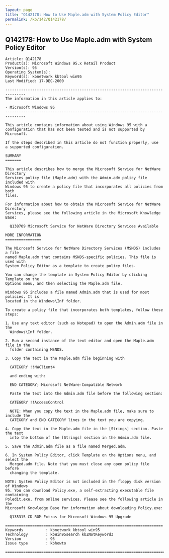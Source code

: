 ```yaml
---
layout: page
title: "Q142178: How to Use Maple.adm with System Policy Editor"
permalink: /kb/142/Q142178/
---
```


## Q142178: How to Use Maple.adm with System Policy Editor

	Article: Q142178
	Product(s): Microsoft Windows 95.x Retail Product
	Version(s): 95
	Operating System(s): 
	Keyword(s): kbnetwork kbtool win95
	Last Modified: 17-DEC-2000
	
	-------------------------------------------------------------------------------
	The information in this article applies to:
	
	- Microsoft Windows 95 
	-------------------------------------------------------------------------------
	
	This article contains information about using Windows 95 with a
	configuration that has not been tested and is not supported by Microsoft.
	
	If the steps described in this article do not function properly, use
	a supported configuration.
	
	SUMMARY
	=======
	
	This article describes how to merge the Microsoft Service for NetWare Directory
	Services policy file (Maple.adm) with the Admin.adm policy file included with
	Windows 95 to create a policy file that incorporates all policies from both
	files.
	
	For information about how to obtain the Microsoft Service for NetWare Directory
	Services, please see the following article in the Microsoft Knowledge Base:
	
	  Q138709 Microsoft Service for NetWare Directory Services Available
	
	MORE INFORMATION
	================
	
	The Microsoft Service for NetWare Directory Services (MSNDS) includes a file
	named Maple.adm that contains MSNDS-specific policies. This file is used with
	System Policy Editor as a template to create policy files.
	
	You can change the template in System Policy Editor by clicking Template on the
	Options menu, and then selecting the Maple.adm file.
	
	Windows 95 includes a file named Admin.adm that is used for most policies. It is
	located in the Windows\Inf folder.
	
	To create a policy file that incorporates both templates, follow these steps:
	
	1. Use any text editor (such as Notepad) to open the Admin.adm file in the
	  Windows\Inf folder.
	
	2. Run a second instance of the text editor and open the Maple.adm file in the
	  folder containing MSNDS.
	
	3. Copy the text in the Maple.adm file beginning with
	
	  CATEGORY !!NWClient4
	
	  and ending with:
	
	  END CATEGORY; Microsoft NetWare-Compatible Network
	
	  Paste the text into the Admin.adm file before the following section:
	
	  CATEGORY !!AccessControl
	
	  NOTE: When you copy the text in the Maple.adm file, make sure to include the
	  CATEGORY and END CATEGORY lines in the text you are copying.
	
	4. Copy the text in the Maple.adm file in the [Strings] section. Paste the text
	  into the bottom of the [Strings] section in the Admin.adm file.
	
	5. Save the Admin.adm file as a file named Merged.adm.
	
	6. In System Policy Editor, click Template on the Options menu, and select the
	  Merged.adm file. Note that you must close any open policy file before
	  changing the template.
	
	NOTE: System Policy Editor is not included in the floppy disk version of Windows
	95. You can download Policy.exe, a self-extracting executable file containing
	Poledit.exe, from online services. Please see the following article in the
	Microsoft Knowledge Base for information about downloading Policy.exe:
	
	  Q135315 CD-ROM Extras for Microsoft Windows 95 Upgrade
	
	======================================================================
	Keywords          : kbnetwork kbtool win95 
	Technology        : kbWin95search kbZNotKeyword3
	Version           : 95
	Issue type        : kbhowto
	
	=============================================================================
	
